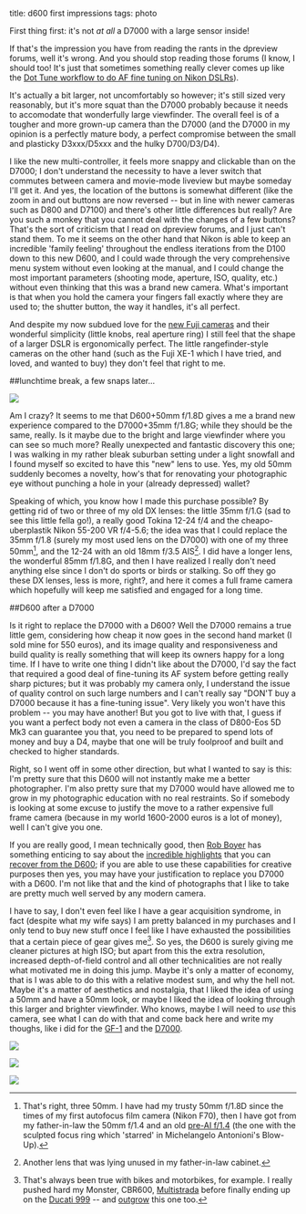 title: d600 first impressions
tags: photo


First thing first: it's not *at all* a D7000 with a large sensor inside!

If that's the impression you have from reading the rants in the dpreview forums, well it's wrong. And you should stop reading those forums (I know, I should too! It's just that sometimes something really clever comes up like the [Dot Tune workflow to do AF fine tuning on Nikon DSLRs](http://forums.dpreview.com/forums/thread/3377109)).

It's actually a bit larger, not uncomfortably so however; it's still sized very reasonably, but it's more squat than the D7000 probably because it needs to accomodate that wonderfully large viewfinder. The overall feel is of a tougher and more grown-up camera than the D7000 (and the D7000 in my opinion is a perfectly mature body, a perfect compromise between the small and plasticky D3xxx/D5xxx and the hulky D700/D3/D4).

I like the new multi-controller, it feels more snappy and clickable than on the D7000; I don't understand the necessity to have a lever switch that commutes between camera and movie-mode liveview but maybe someday I'll get it. And yes, the location of the buttons is somewhat different (like the zoom in and out buttons are now reversed -- but in line with newer cameras such as D800 and D7100) and there's other little differences but really? Are you such a monkey that you cannot deal with the changes of a few buttons? That's the sort of criticism that I read on dpreview forums, and I just can't stand them. To me it seems on the other hand that Nikon is able to keep an incredible 'family feeling' throughout the endless iterations from the D100 down to this new D600, and I could wade through the very comprehensive menu system without even looking at the manual, and I could change the most important parameters (shooting mode, aperture, ISO, quality, etc.) without even thinking that this was a brand new camera. What's important is that when you hold the camera your fingers fall exactly where they are used to; the shutter button, the way it handles, it's all perfect.

And despite my now subdued love for the [new Fuji cameras](http://aadm.github.com/2012-12-17-fuji-test-day.html) and their wonderful simplicity (little knobs, real aperture ring) I still feel that the shape of a larger DSLR is ergonomically perfect. The little rangefinder-style cameras on the other hand (such as the Fuji XE-1 which I have tried, and loved, and wanted to buy) they don't feel that right to me.

##lunchtime break, a few snaps later...

![](https://dl.dropbox.com/u/179731/_D6F0067.jpg)

Am I crazy? It seems to me that D600+50mm f/1.8D gives a me a brand new experience compared to the D7000+35mm f/1.8G; while they should be the same, really. Is it maybe due to the bright and large viewfinder where you can see so much more? Really unexpected and fantastic discovery this one; I was walking in my rather bleak suburban setting under a light snowfall and I found myself so excited to have this "new" lens to use. Yes, my old 50mm suddenly becomes a novelty, how's that for renovating your photographic eye without punching a hole in your (already depressed) wallet?

Speaking of which, you know how I made this purchase possible? By getting rid of two or three of my old DX lenses: the little 35mm f/1.G (sad to see this little fella go!), a really good Tokina 12-24 f/4 and the cheapo-uberplastik Nikon 55-200 VR f/4-5.6; the idea was that I could replace the 35mm f/1.8 (surely my most used lens on the D7000) with one of my three 50mm[^nota-50mm], and the 12-24 with an old 18mm f/3.5 AIS[^nota-18mm]. I did have a longer lens, the wonderful 85mm f/1.8G, and then I have realized I really don't need anything else since I don't do sports or birds or stalking. So off they go these DX lenses, less is more, right?, and here it comes a full frame camera which hopefully will keep me satisfied and engaged for a long time.

##D600 after a D7000

Is it right to replace the D7000 with a D600? Well the D7000 remains a true little gem, considering how cheap it now goes in the second hand market (I sold mine for 550 euros), and its image quality and responsiveness and build quality is really something that will keep its owners happy for a long time. If I have to write one thing I didn't like about the D7000, I'd say the fact that required a good deal of fine-tuning its AF system before getting really sharp pictures; but it was probably my camera only, I understand the issue of quality control on such large numbers and I can't really say "DON'T buy a D7000 because it has a fine-tuning issue". Very likely you won't have this problem -- you may have another! But you got to live with that, I guess if you want a perfect body not even a camera in the class of D800-Eos 5D Mk3 can guarantee you that, you need to be prepared to spend lots of money and buy a D4, maybe that one will be truly foolproof and built and checked to higher standards.

Right, so I went off in some other direction, but what I wanted to say is this: I'm pretty sure that this D600 will not instantly make me a better photographer. I'm also pretty sure that my D7000 would have allowed me to grow in my photographic education with no real restraints. So if somebody is looking at some excuse to justify the move to a rather expensive full frame camera (because in my world 1600-2000 euros is a lot of money), well I can't give you one. 

If you are really good, I mean technically good, then [Rob Boyer](https://twitter.com/rwboyer) has something enticing to say about the [incredible highlights](http://photo.rwboyer.com/2012/11/27/d600-500-shots/) that you can [recover from the D600](http://photo.rwboyer.com/2013/02/17/highlight-fetishist/); if you are  able to use these capabilities for creative purposes then yes, you may have your justification to replace you D7000 with a D600. I'm not like that and the kind of photographs that I like to take are pretty much well served by any modern camera.

I have to say, I don't even feel like I have a gear acquisition syndrome, in fact (despite what my wife says) I am pretty balanced in my purchases and I only tend to buy new stuff once I feel like I have exhausted the possibilities that a certain piece of gear gives me[^nota-outgrow]. So yes, the D600 is surely giving me cleaner pictures at high ISO; but apart from this the extra resolution, increased depth-of-field control and all other technicalities are not really what motivated me in doing this jump. Maybe it's only a matter of economy, that is I was able to do this with a relative modest sum, and why the hell not. Maybe it's a matter of aesthetics and nostalgia, that I liked the idea of using a 50mm and have a 50mm look, or maybe I liked the idea of looking through this larger and brighter viewfinder. Who knows, maybe I will need to *use* this camera, see what I can do with that and come back here and write my thoughs, like i did for the [GF-1](http://aadm.github.com/2012-07-31-panasonic-gf1-recensione-fuori-tempo.html) and the [D7000](http://aadm.github.com/2012-09-21-thoughts-on-d7000.html).

![](https://dl.dropbox.com/u/179731/_D6F0065.jpg)

![](https://dl.dropbox.com/u/179731/_D6F0073.jpg)

![](https://dl.dropbox.com/u/179731/_D6F0058.jpg)

[^nota-50mm]: That's right, three 50mm. I have had my trusty 50mm f/1.8D since the times of my first autofocus film camera (Nikon F70), then I have got from my father-in-law the 50mm f/1.4 and an old [pre-AI f/1.4](http://www.djcphoto.com/index.php/nikkor-s-50mm-f1-4-non-ai-lens/) (the one with the sculpted focus ring which 'starred' in Michelangelo Antonioni's Blow-Up).

[^nota-18mm]: Another lens that was lying unused in my father-in-law cabinet.

[^nota-outgrow]: That's always been true with bikes and motorbikes, for example. I really pushed hard my Monster, CBR600, [Multistrada](http://aadm.github.com/2008-03-23-speedweek-2007-su-mondoducati.html) before finally ending up on the [Ducati 999](http://aadm.github.com/2008-10-20-999s-il-primo-giro.html) -- and [outgrow](http://aadm.github.com/2009-08-27-speedweek-2009.html) this one too.
